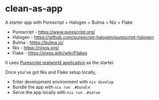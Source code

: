 # clean-as-app
A starter app with Purescript + Halogen + Bulma + Nix + Flake

* Purescript - https://www.purescript.org/
* Halogen - https://github.com/purescript-halogen/purescript-halogen
* Bulma - https://bulma.io/
* Nix - https://nixos.org/
* Flake - https://nixos.wiki/wiki/Flakes

It uses [Purescript realworld application](https://github.com/thomashoneyman/purescript-halogen-realworld) as the starter.

Once you've got Nix and Flake setup locally,

* Enter development environment with `nix develop`
* Bundle the app with `nix run .#bundle`
* Serve the app locally with `nix run .#serve`
